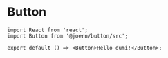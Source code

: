 # Button

```tsx
import React from 'react';
import Button from '@joern/button/src';

export default () => <Button>Hello dumi!</Button>;
```
